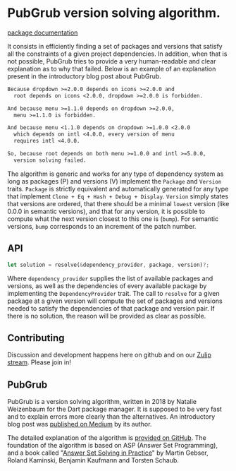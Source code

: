 # PubGrub version solving algorithm.

[package documentation](https://mpizenberg.github.io/pubgrub-rs/pubgrub/)

It consists in efficiently finding a set of packages and versions
that satisfy all the constraints of a given project dependencies.
In addition, when that is not possible,
PubGrub tries to provide a very human-readable and clear
explanation as to why that failed.
Below is an example of an explanation present in
the introductory blog post about PubGrub.

```txt
Because dropdown >=2.0.0 depends on icons >=2.0.0 and
  root depends on icons <2.0.0, dropdown >=2.0.0 is forbidden.

And because menu >=1.1.0 depends on dropdown >=2.0.0,
  menu >=1.1.0 is forbidden.

And because menu <1.1.0 depends on dropdown >=1.0.0 <2.0.0
  which depends on intl <4.0.0, every version of menu
  requires intl <4.0.0.

So, because root depends on both menu >=1.0.0 and intl >=5.0.0,
  version solving failed.
```

The algorithm is generic and works for any type of dependency system
as long as packages (P) and versions (V) implement
the `Package` and `Version` traits.
`Package` is strictly equivalent and automatically generated
for any type that implement `Clone + Eq + Hash + Debug + Display`.
`Version` simply states that versions are ordered,
that there should be
a minimal `lowest` version (like 0.0.0 in semantic versions),
and that for any version, it is possible to compute
what the next version closest to this one is (`bump`).
For semantic versions, `bump` corresponds to an increment of the patch number.


## API

```rust
let solution = resolve(&dependency_provider, package, version)?;
```

Where `dependency_provider` supplies the list of available packages and versions,
as well as the dependencies of every available package
by implementing the `DependencyProvider` trait.
The call to `resolve` for a given package at a given version
will compute the set of packages and versions needed
to satisfy the dependencies of that package and version pair.
If there is no solution, the reason will be provided as clear as possible.


## Contributing

Discussion and development happens here on github and on our [Zulip stream](https://rust-lang.zulipchat.com/#narrow/stream/260232-t-cargo.2FPubGrub). Please join in!

## PubGrub

PubGrub is a version solving algorithm,
written in 2018 by Natalie Weizenbaum
for the Dart package manager.
It is supposed to be very fast and to explain errors
more clearly than the alternatives.
An introductory blog post was
[published on Medium][medium-pubgrub] by its author.

The detailed explanation of the algorithm is
[provided on GitHub][github-pubgrub].
The foundation of the algorithm is based on ASP (Answer Set Programming),
and a book called
"[Answer Set Solving in Practice][potassco-book]"
by Martin Gebser, Roland Kaminski, Benjamin Kaufmann and Torsten Schaub.

[medium-pubgrub]: https://medium.com/@nex3/pubgrub-2fb6470504f
[github-pubgrub]: https://github.com/dart-lang/pub/blob/master/doc/solver.md
[potassco-book]: https://potassco.org/book/
